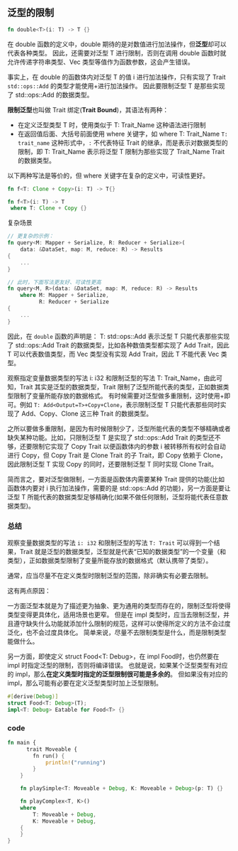 ## 泛型的限制

```rs
fn double<T>(i: T) -> T {}
```

在 double 函数的定义中，double 期待的是对数值进行加法操作，但**泛型**却可以代表各种类型。
因此，还需要对泛型 T 进行限制，否则在调用 double 函数时就允许传递字符串类型、Vec 类型等值作为函数参数，这会产生错误。

事实上，在 double 的函数体内对泛型 T 的值 i 进行加法操作，只有实现了 Trait `std::ops::Add` 的类型才能使用+进行加法操作。
因此要限制泛型 T 是那些实现了 std::ops::Add 的数据类型。

**限制泛型**也叫做 Trait 绑定(**Trait Bound**)，其语法有两种：

- 在定义泛型类型 T 时，使用类似于 T: Trait_Name 这种语法进行限制
- 在返回值后面、大括号前面使用 where 关键字，如 where T: Trait_Name
  `T: trait_name` 这种形式中，`:` 不代表特征 Trait 的继承，而是表示对数据类型的限制，即 T: Trait_Name 表示将泛型 T 限制为那些实现了 Trait_Name Trait 的数据类型。

以下两种写法是等价的，但 where 关键字在复杂的定义中，可读性更好。

```rs
fn f<T: Clone + Copy>(i: T) -> T{}

fn f<T>(i: T) -> T
 where T: Clone + Copy {}
```

复杂场景

```rs
// 更复杂的示例：
fn query<M: Mapper + Serialize, R: Reducer + Serialize>(
    data: &DataSet, map: M, reduce: R) -> Results
{
    ...
}

// 此时，下面写法更友好、可读性更高
fn query<M, R>(data: &DataSet, map: M, reduce: R) -> Results
    where M: Mapper + Serialize,
          R: Reducer + Serialize
{
    ...
}
```

因此，在 `double` 函数的声明是：
T: std::ops::Add 表示泛型 T 只能代表那些实现了 std::ops::Add Trait 的数据类型，比如各种数值类型都实现了 Add Trait，因此 T 可以代表数值类型，而 Vec 类型没有实现 Add Trait，因此 T 不能代表 Vec 类型。

观察指定变量数据类型的写法 i: i32 和限制泛型的写法 T: Trait_Name，由此可知，Trait 其实是泛型的数据类型，Trait 限制了泛型所能代表的类型，正如数据类型限制了变量所能存放的数据格式。
有时候需要对泛型做多重限制，这时使用+即可。例如 `T: Add<Output=T>+Copy+Clone`，表示限制泛型 T 只能代表那些同时实现了 Add、Copy、Clone 这三种 Trait 的数据类型。

之所以要做多重限制，是因为有时候限制少了，泛型所能代表的类型不够精确或者缺失某种功能。比如，只限制泛型 T 是实现了 std::ops::Add Trait 的类型还不够，还要限制它实现了 Copy Trait 以便函数体内的参数 i 被转移所有权时会自动进行 Copy，但 Copy Trait 是 Clone Trait 的子 Trait，即 Copy 依赖于 Clone，因此限制泛型 T 实现 Copy 的同时，还要限制泛型 T 同时实现 Clone Trait。

简而言之，要对泛型做限制，一方面是函数体内需要某种 Trait 提供的功能(比如函数体内要对 i 执行加法操作，需要的是 std::ops::Add 的功能)，另一方面是要让泛型 T 所能代表的数据类型足够精确化(如果不做任何限制，泛型将能代表任意数据类型)。

### 总结

观察变量数据类型的写法 `i: i32` 和限制泛型的写法 `T: Trait` 可以得到一个结果，Trait 就是泛型的数据类型，泛型就是代表“已知的数据类型”的一个变量（和类型），正如数据类型限制了变量所能存放的数据格式（默认携带了类型）。

通常，应当尽量不在定义类型时限制泛型的范围，除非确实有必要去限制。

这有两点原因：

一方面泛型本就是为了描述更为抽象、更为通用的类型而存在的，限制泛型将使得类型变得更具体化，适用场景也更窄。
但是在 impl 类型时，应当去限制泛型，并且遵守缺失什么功能就添加什么限制的规范，这样可以使得所定义的方法不会过度泛化，也不会过度具体化。
简单来说，尽量不去限制类型是什么，而是限制类型能做什么。

另一方面，即使定义 struct Food<T: Debug>，在 impl Food<T>时，也仍然要在 impl 时指定泛型的限制，否则将编译错误。
也就是说，如果某个泛型类型有对应的 impl，那么**在定义类型时指定的泛型限制很可能是多余的**。
但如果没有对应的 impl，那么可能有必要在定义泛型类型时加上泛型限制。

```rs
#[derive(Debug)]
struct Food<T: Debug>(T);
impl<T: Debug> Eatable for Food<T> {}
```

### code

```rs
fn main {
      trait Moveable {
        fn run() {
            println!("running")
        }
    }

    fn playSimple<T: Moveable + Debug, K: Moveable + Debug>(p: T) {}

    fn playComplex<T, K>()
    where
        T: Moveable + Debug,
        K: Moveable + Debug,
    {
    }
}
```
